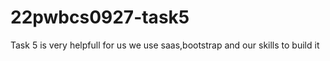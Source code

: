# 22pwbcs0927-task5
Task 5 is very helpfull for us 
we use saas,bootstrap and our skills to build it
